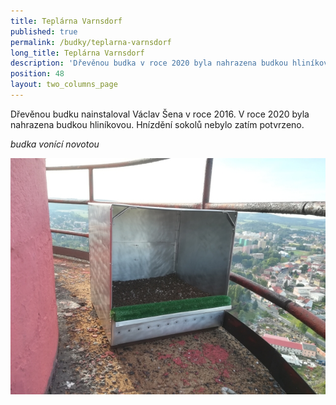 ```yaml
---
title: Teplárna Varnsdorf
published: true
permalink: /budky/teplarna-varnsdorf
long_title: Teplárna Varnsdorf
description: 'Dřevěnou budka v roce 2020 byla nahrazena budkou hliníkovou. '
position: 48
layout: two_columns_page
---
```

Dřevěnou budku nainstaloval Václav Šena v roce 2016. V roce 2020 byla nahrazena budkou hliníkovou. Hnízdění sokolů nebylo zatím potvrzeno.



_budka vonící novotou_

![](/media/img_20201002_155759-620.jpg)
